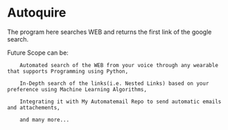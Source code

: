 # Autoquire
The program here searches WEB and returns the first link of the google search.

Future Scope can be:

        Automated search of the WEB from your voice through any wearable that supports Programming using Python,
      
        In-Depth search of the links(i.e. Nested Links) based on your preference using Machine Learning Algorithms,
      
        Integrating it with My Automatemail Repo to send automatic emails and attachements,
	
        and many more...
